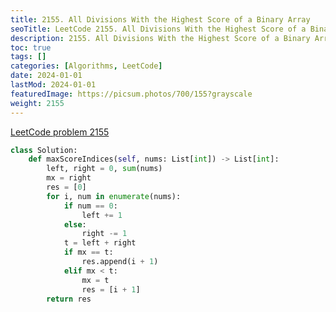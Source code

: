 ```yaml
---
title: 2155. All Divisions With the Highest Score of a Binary Array
seoTitle: LeetCode 2155. All Divisions With the Highest Score of a Binary Array | Python solution and explanation
description: 2155. All Divisions With the Highest Score of a Binary Array
toc: true
tags: []
categories: [Algorithms, LeetCode]
date: 2024-01-01
lastMod: 2024-01-01
featuredImage: https://picsum.photos/700/155?grayscale
weight: 2155
---
```


[LeetCode problem 2155](https://leetcode.com/problems/all-divisions-with-the-highest-score-of-a-binary-array/)

```python
class Solution:
    def maxScoreIndices(self, nums: List[int]) -> List[int]:
        left, right = 0, sum(nums)
        mx = right
        res = [0]
        for i, num in enumerate(nums):
            if num == 0:
                left += 1
            else:
                right -= 1
            t = left + right
            if mx == t:
                res.append(i + 1)
            elif mx < t:
                mx = t
                res = [i + 1]
        return res

```
